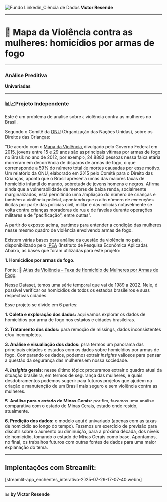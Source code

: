 ![Fundo Linkedin_Ciência de Dados](https://github.com/user-attachments/assets/0aa9ee1f-9131-4f88-9f25-73b532d9b2f0)
**Victor Resende**
________________
# 🔫 Mapa da Violência contra as mulheres: homicídios por armas de fogo
_______________
### Análise Preditiva
**Univariadas**
_______________
### **📊📈Projeto Independente**

Este é um problema de análise sobre a violência contra as mulheres no Brasil.

Segundo o Comitê da [ONU](https://brasil.un.org/pt-br?afd_azwaf_tok=eyJhbGciOiJSUzI1NiJ9.eyJhdWQiOiJicmFzaWwudW4ub3JnIiwiZXhwIjoxNzQ3MDE2ODA2LCJpYXQiOjE3NDcwMTY3OTYsImlzcyI6InRpZXIxLTdiYzY5ZGY3Ny1qd3g1OSIsInN1YiI6IjE4OS44OS4yMjAuNTIiLCJkYXRhIjp7InR5cGUiOiJpc3N1ZWQiLCJyZWYiOiIyMDI1MDUxMlQwMjI2MzZaLXIxN2JjNjlkZjc3and4NTloQzFTQU8za3A0MDAwMDAwMDRhZzAwMDAwMDAwNzlmNCIsImIiOiJrd1NlZjY1Z1MtUloxaXg0Qm1ZNDMwRGlKcmNPLUxUYTFCSGNYaFdPZUc4IiwiaCI6Inp1d0QxQ0tkNkpxTEFaeENPQWlzYWVERXNVUWFDR0l2dTNNS1F2MUZiQUkifX0.appSwQU9OXG3w3iZVeXNABMCnMCptG4cXWINUFyf3FlJwUtm2y5yNf5LZmSENHgSrI991YEVD4GxszQAHT-SNYInUHk0IlxTe7CDKpp2-qAhtbJYXHUHP40dvV2AoXdOBI9g61E2pXP5tAnb_tiYZY3niNvwfivYSoPQm2ZvQOiEBLHivRj4vGL3iAUcyBwPJ5F8V8Ijsi65obeGHmTz5EuKvDZptRRn8KJhgFBcnFb9cQygSMXiB23gRsGAwwWd3zK89ykmfOt9LenZwXPlsFMjMVt2eRrdPo8bYZrUV6Bg5dpppSyBop7BkbY_NxvtIjLz7L96LnB8t_eDbnrzeQ.WF3obl2IDtqgvMFRqVdYkD5s) (Organização das Nações Unidas), sobre os Direitos das Crianças:

"De acordo com o [Mapa da Violência](https://www.gov.br/mdh/pt-br/sdh/noticias/2015/maio/mapa-da-violencia-jovens-representam-mais-da-metade-das-mortes-por-armas-de-fogo), divulgado pelo Governo Federal em 2015, jovens entre 15 e 29 anos são as principais vítimas por armas de fogo no Brasil: no ano de 2012, por exemplo, 24.8882 pessoas nessa faixa etária morreram em decorrência de disparos de armas de fogo, o que corrensponde a 59% do número total de mortes causadas por esse motivo. Um relatório da ONU, elaborado em 2015 pelo Comitê para o Direito das Crianças, aponta que o Brasil apresenta umas das maiores taxas de homicídio infantil do mundo, sobretudo de jovens homens e negros. Afirma ainda que a vulnerabilidade de menores de baixa renda, socialmente marginalizados, está permitindo uma ampliação do número de crianças e também a violência policial, apontando que o alto número de execuções ilícitas por parte das polícias civil, militar e das milícias notavelmente se volta contra crianças moradoras de rua e de favelas durante operações militares e de "pacificação", entre outras".

A partir do exposto acima, partimos para entender a condição das mulheres nesse mesmo quadro de violência envolvendo armas de fogo.

Existem várias bases para análise da questão da violência no país, disponibilizado pelo [IPEA](https://www.ipea.gov.br/atlasviolencia/) (Instituto de Pesquisa Econômica Aplicada). Abaixo, as bases que foram utilizadas para este projeto:

**1. Homicídios por armas de fogo**.

Fonte: 🔗 [Atlas da Violência – Taxa de Homicídio de Mulheres por Armas de Fogo](https://www.ipea.gov.br/atlasviolencia/filtros-series).

Nesse Dataset, temos uma série temporal que vai de 1989 a 2022. Nele, é possível verificar os homicídios de todos os estados brasileiros e suas respectivas cidades.

Esse projeto se divide em 6 partes: 

**1. Coleta e exploração dos dados:** aqui vamos explorar os dados de homicídios por arma de fogo nos estados e cidades brasileiras.

**2. Tratamento dos dados:** para remoção de missings, dados inconsistentes e/ou incompletos.

**3. Análise e visualiação dos dados:** para termos um panorama das principais cidades e estados com os dados sobre homicídios por armas de fogo. Comparando os dados, podemos extrair *insights* valiosos para pensar a questão da segurança das mulheres em nossa sociedade.

**4. *Insights* gerais:** nesse último tópico procuramos extrair o quadro atual da situação brasileira, em termos de segurança das mulheres, e quais desdobramentos podemos sugerir para futuros projetos que ajudem na criação e manutenção de um Brasil mais seguro e sem violência contra as mulheres.

**5. Análise para o estado de Minas Gerais:** por fim, fazemos uma análise comparativa com o estado de Minas Gerais, estado onde resido, atualmente.

**6. Predição dos dados:** o modelo aqui é univariado (apenas com as taxas de homicídio ao longo do tempo). Fazemos um exercício de previsão para discutir sobre o aumento ou diminuição, para a próxima década, dos níveis de homicídio, tomando o estado de Minas Gerais como base. Apontamos, no final, os trabalhos futuros com outras fontes de dados para uma maior explanação do tema.
_______________
## Implentações com Streamlit:

[streamlit-app_enchentes_interativo-2025-07-29-17-07-40.webm]
______
📊 **by Victor Resende**
